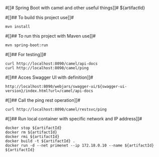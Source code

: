 #[[# Spring Boot with camel and other useful things]]# ${artifactId} 

#[[## To build this project use]]#

```
mvn install
```

#[[## To run this project with Maven use]]#

```
mvn spring-boot:run
```


#[[## For testing]]#

```
curl http://localhost:8090/camel/api-docs
curl http://localhost:8090/camel/ping
```


#[[## Acces Swagger UI with definition]]#

```
http://localhost:8090/webjars/swagger-ui/${swagger-ui-version}/index.html?url=/camel/api-docs
```

#[[## Call the ping rest operation]]#
```
curl http://localhost:8090/camel/restsvc/ping
```

#[[## Run local container with specific network and IP address]]#


```
docker stop ${artifactId}
docker rm ${artifactId}
docker rmi ${artifactId}
docker build -t ${artifactId} .
docker run -d --net primenet --ip 172.18.0.10 --name ${artifactId} ${artifactId}
```